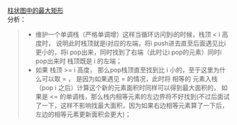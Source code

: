 [柱状图中的最大矩形](https://leetcode-cn.com/problems/largest-rectangle-in-histogram/)   
分析：  
> * 维护一个单调栈（严格单调增）这样当循环访问到i的时候，栈顶 < i 高度时， 说明此时栈顶就是i对应的左端，将i push进去直至后面遇见比i更小的，将i pop出来，同时找到了右端（此时让i pop的元素）同时i pop出来时 栈顶既是 i 的左端；  
> * 如果 栈顶 >= i 高度， 那么pop栈顶直至找到比 i 小的，至于这里为什么可以取 = ， 是因为如果遇见 = 的情况，此时将 相等的 元素入栈（pop i 之后）计算这个新的元素面积时同样可以得到最大面积的， 如果是 <= 的单调栈，那么栈内相等元素的左边界将不好找到(不过后面试了一下，这样不影响找最大面积，因为如果右边相等元素算了一下后，左边的相等元素更新面积会更大)；  
